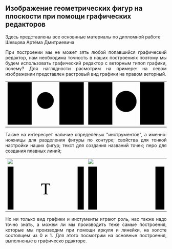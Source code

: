 ## Изображение геометрических фигур на плоскости при помощи графических редакторов
<link rel="stylesheet" type="text/css" href="style.css">
<meta charset="utf-8">
<meta property="og:locale" content="ru_RU" />
<meta property="og:type" content="article" />
<meta property="og:title" content="Геометрические построения" />
<meta property="og:description" content="Данный сайт содержит материалы по дипломной работе" />
<meta property="og:url" content="https://artiom1212.github.io/Diplom-material-Graf/" />
<meta property="og:site_name" content="Diplom-material-Graf" />
<meta property="article:published_time" content="2021-06-04T06:01:31+00:00" />
<meta property="article:modified_time" content="2021-06-04T18:33:05+00:00" />
<meta property="og:image" content="https://github.com/Artiom1212/Diplom-material-Graf/blob/main/%D0%9E%D0%9F8.gif?raw=true" />
<meta property="og:image:width" content="1200" />
<meta property="og:image:height" content="630" />

Здесь представлены все основнные материалы по дипломной работе Шевцова Артёма Дмитриевича

<p align="justify">При построении мы не может зять любой попавшийся графический редактор, нам необходима точность в наших построениях поэтому мы будем использовать графический редактор с веторным типоп графики, почему? Для наглядности расмотрим на примере: на левом изображении представлен растровый вид графики на правом веторный.
	</p>
<table cols=2>
  <tr>
    <td><img src="https://github.com/Artiom1212/Diplom-material-Graf/blob/main/Rastr.gif?raw=true"></td>
    <td><img src="https://github.com/Artiom1212/Diplom-material-Graf/blob/main/Vectr.gif?raw=true"></td>
  </tr>
</table>
<p align="justify">
Также на интересует наличие определёных "инструментов", а именно: ножницы для разделения фигуры по контуре; свойства для тонкой настройки наших фигур; текст для создания названий точек; перо для создания плавных линий;
</p>

<table cols=2>
  <tr>
    <td><img src="https://github.com/Artiom1212/Diplom-material-Graf/blob/main/%D0%9D%D0%BE%D0%B6%D0%BD%D0%B8%D1%86%D1%8B.gif?raw=true"></td>
    <td><img src="https://github.com/Artiom1212/Diplom-material-Graf/blob/main/%D0%A1%D0%B2%D0%BE%D0%B9%D1%81%D1%82%D0%B2%D0%B0.gif?raw=true"></td>
  </tr>
  <tr>
    <td><img src="https://github.com/Artiom1212/Diplom-material-Graf/blob/main/%D0%A2%D0%B5%D0%BA%D1%81%D1%82.gif?raw=true"></td>
    <td><img src="https://github.com/Artiom1212/Diplom-material-Graf/blob/main/%D0%9F%D0%B5%D1%80%D0%BE.gif?raw=true"></td>
  </tr>
  </table>
  <p align="justify">
  Но ни только вид графики и инстументы играют роль, нас также надо точно знать, а можем ли мы производить теже самые построения, которые мы производим при помощи иркуля и линейки, на холсте состоящем из 0 и 1. Для этого посмотрим на основные построения, выполненые в графическо рдакторе.
</p>
